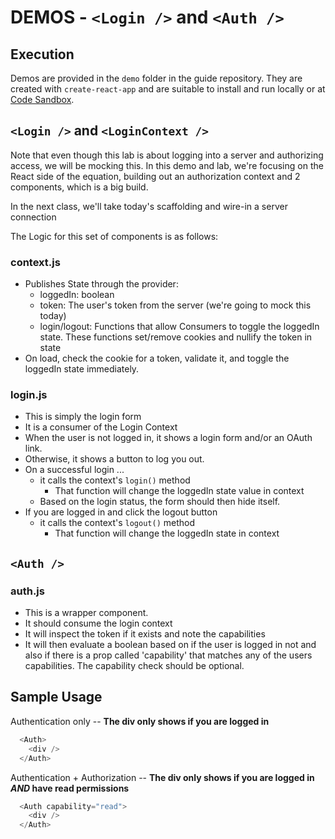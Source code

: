 # DEMOS -  `<Login />` and `<Auth />`

## Execution

Demos are provided in the `demo` folder in the guide repository. They are created with `create-react-app` and are suitable to install and run locally or at [Code Sandbox](http://codesandbox.io).

## `<Login />` and `<LoginContext />`

Note that even though this lab is about logging into a server and authorizing access, we will be mocking this. In this demo and lab, we're focusing on the React side of the equation, building out an authorization context and 2 components, which is a big build.

In the next class, we'll take today's scaffolding and wire-in a server connection

The Logic for this set of components is as follows:

### context.js

- Publishes State through the provider:
  - loggedIn: boolean
  - token: The user's token from the server (we're going to mock this today)
  - login/logout: Functions that allow Consumers to toggle the loggedIn state. These functions set/remove cookies and nullify the token in state
- On load, check the cookie for a token, validate it, and toggle the loggedIn state immediately.

### **login.js**

- This is simply the login form
- It is a consumer of the Login Context
- When the user is not logged in, it shows a login form and/or an OAuth link.
- Otherwise, it shows a button to log you out.
- On a successful login ...
  - it calls the context's `login()` method
    - That function will change the loggedIn state value in context
  - Based on the login status, the form should then hide itself.
- If you are logged in and click the logout button
  - it calls the context's `logout()` method
    - That function will change the loggedIn state in context

## `<Auth />`

### **auth.js**

- This is a wrapper component.
- It should consume the login context
- It will inspect the token if it exists and note the capabilities
- It will then evaluate a boolean based on if the user is logged in not and also if there is a prop called 'capability' that matches any of the users capabilities. The capability check should be optional.

## Sample Usage

Authentication only -- **The div only shows if you are logged in**

```javascript
  <Auth>
    <div />
  </Auth>
```

Authentication + Authorization -- **The div only shows if you are logged in *AND* have read permissions**

```javascript
  <Auth capability="read">
    <div />
  </Auth>
```

